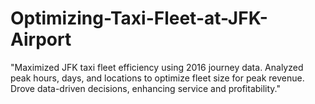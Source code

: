 # Optimizing-Taxi-Fleet-at-JFK-Airport
"Maximized JFK taxi fleet efficiency using 2016 journey data. Analyzed peak hours, days, and locations to optimize fleet size for peak revenue. Drove data-driven decisions, enhancing service and profitability."
